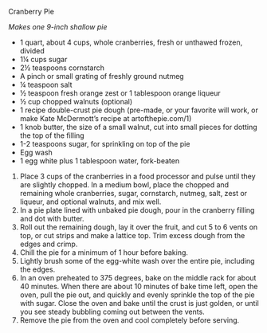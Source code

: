 <p><div class="strong">Cranberry Pie</div></p>

<em>Makes one 9-inch shallow pie</em>

<ul>
  <li>1 quart, about 4 cups, whole cranberries, fresh or unthawed frozen, divided
  <li>1¼ cups sugar
  <li>2½ teaspoons cornstarch
  <li>A pinch or small grating of freshly ground nutmeg
  <li>¼ teaspoon salt
  <li>½ teaspoon fresh orange zest or 1 tablespoon orange liqueur
  <li>½ cup chopped walnuts (optional)
  <li>1 recipe double-crust pie dough (pre-made, or your favorite will work, or make Kate McDermott’s recipe at artofthepie.com/1)
  <li>1 knob butter, the size of a small walnut, cut into small pieces for dotting the top of the filling
  <li>1-2 teaspoons sugar, for sprinkling on top of the pie
  <li>Egg wash
  <li>1 egg white plus 1 tablespoon water, fork-beaten
</ul>

<ol>
  <li>Place 3 cups of the cranberries in a food processor and pulse until they are slightly chopped. In a medium bowl, place the chopped and remaining whole cranberries, sugar, cornstarch, nutmeg, salt, zest or liqueur, and optional walnuts, and mix well.
  <li>In a pie plate lined with unbaked pie dough, pour in the cranberry filling and dot with butter.
  <li>Roll out the remaining dough, lay it over the fruit, and cut 5 to 6 vents on top, or cut strips and make a lattice top. Trim excess dough from the edges and crimp.
  <li>Chill the pie for a minimum of 1 hour before baking.
  <li>Lightly brush some of the egg-white wash over the entire pie, including the edges.
  <li>In an oven preheated to 375 degrees, bake on the middle rack for about 40 minutes. When there are about 10 minutes of bake time left, open the oven, pull the pie out, and quickly and evenly sprinkle the top of the pie with sugar. Close the oven and bake until the crust is just golden, or until you see steady bubbling coming out between the vents.
  <li>Remove the pie from the oven and cool completely before serving.
</ol>
